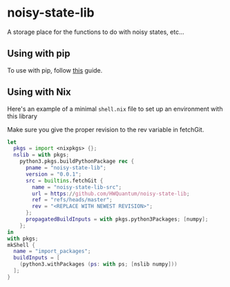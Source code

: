 # noisy-state-lib
A storage place for the functions to do with noisy states, etc...

## Using with pip
To use with pip, follow [this](https://adamj.eu/tech/2019/03/11/pip-install-from-a-git-repository/) guide.

## Using with Nix
Here's an example of a minimal `shell.nix` file to set up an environment with this library

Make sure you give the proper revision to the rev variable in fetchGit.
```nix
let
  pkgs = import <nixpkgs> {};
  nslib = with pkgs;
    python3.pkgs.buildPythonPackage rec {
      pname = "noisy-state-lib";
      version = "0.0.1";
      src = builtins.fetchGit {
        name = "noisy-state-lib-src";
        url = https://github.com/HWQuantum/noisy-state-lib;
        ref = "refs/heads/master";
        rev = "<REPLACE WITH NEWEST REVISION>";
      };
      propagatedBuildInputs = with pkgs.python3Packages; [numpy];
    };
in
with pkgs;
mkShell {
  name = "import_packages";
  buildInputs = [
    (python3.withPackages (ps: with ps; [nslib numpy]))
  ];
}
```
